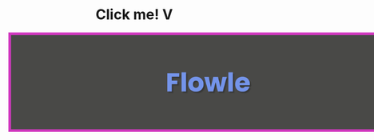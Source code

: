<div align="center">
  <h1>Click me! V</h1>
  <a href="https://lucasloepke.github.io/flowle/">
    <img src="banner.png" style="max-width: 800px;">
  </a>
</div>
